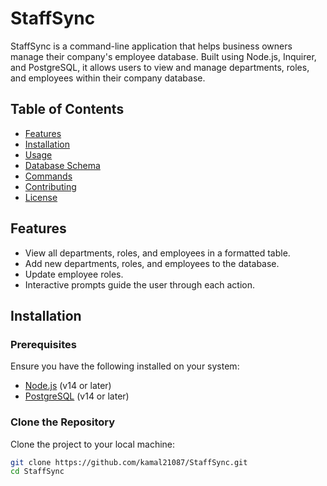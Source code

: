 # **StaffSync**

StaffSync is a command-line application that helps business owners manage their company's employee database. Built using Node.js, Inquirer, and PostgreSQL, it allows users to view and manage departments, roles, and employees within their company database.

## **Table of Contents**

- [Features](#features)
- [Installation](#installation)
- [Usage](#usage)
- [Database Schema](#database-schema)
- [Commands](#commands)
- [Contributing](#contributing)
- [License](#license)

## **Features**

- View all departments, roles, and employees in a formatted table.
- Add new departments, roles, and employees to the database.
- Update employee roles.
- Interactive prompts guide the user through each action.

## **Installation**

### **Prerequisites**

Ensure you have the following installed on your system:

- [Node.js](https://nodejs.org/) (v14 or later)
- [PostgreSQL](https://www.postgresql.org/) (v14 or later)

### **Clone the Repository**

Clone the project to your local machine:

```bash 
git clone https://github.com/kamal21087/StaffSync.git
cd StaffSync